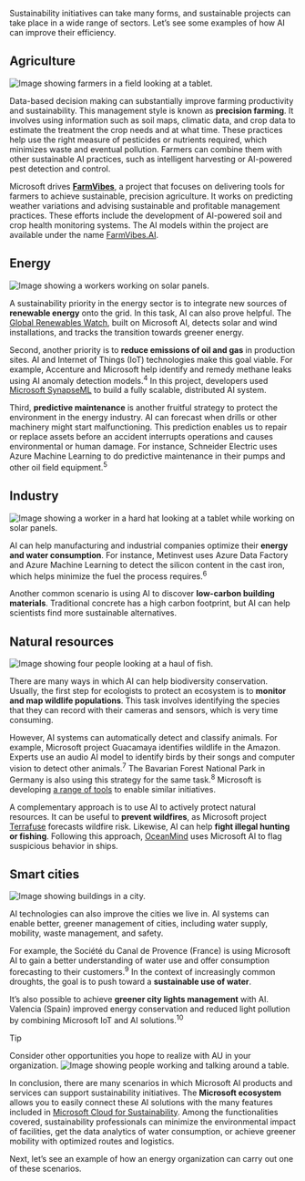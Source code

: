 Sustainability initiatives can take many forms, and sustainable projects can take place in a wide range of sectors. Let’s see some examples of how AI can improve their efficiency.

## Agriculture

![Image showing farmers in a field looking at a tablet.](../media/3-ai-farming.jpg)

Data-based decision making can substantially improve farming productivity and sustainability. This management style is known as **precision farming**. It involves using information such as soil maps, climatic data, and crop data to estimate the treatment the crop needs and at what time. These practices help use the right measure of pesticides or nutrients required, which minimizes waste and eventual pollution. Farmers can combine them with other sustainable AI practices, such as intelligent harvesting or AI-powered pest detection and control.

Microsoft drives **[FarmVibes](https://www.microsoft.com/research/project/project-farmvibes/)**, a project that focuses on delivering tools for farmers to achieve sustainable, precision agriculture. It works on predicting weather variations and advising sustainable and profitable management practices. These efforts include the development of AI-powered soil and crop health monitoring systems. The AI models within the project are available under the name [FarmVibes.AI](https://github.com/microsoft/farmvibes-ai).

## Energy

![Image showing a workers working on solar panels.](../media/3-green-energy.jpg)

A sustainability priority in the energy sector is to integrate new sources of **renewable energy** onto the grid. In this task, AI can also prove helpful. The [Global Renewables Watch](https://www.globalrenewableswatch.org/), built on Microsoft AI, detects solar and wind installations, and tracks the transition towards greener energy.

Second, another priority is to **reduce emissions of oil and gas** in production sites. AI and Internet of Things (IoT) technologies make this goal viable. For example, Accenture and Microsoft help identify and remedy methane leaks using AI anomaly detection models.<sup>4</sup> In this project, developers used [Microsoft SynapseML](https://microsoft.github.io/SynapseML/) to build a fully scalable, distributed AI system.

Third, **predictive maintenance** is another fruitful strategy to protect the environment in the energy industry. AI can forecast when drills or other machinery might start malfunctioning. This prediction enables us to repair or replace assets before an accident interrupts operations and causes environmental or human damage. For instance, Schneider Electric uses Azure Machine Learning to do predictive maintenance in their pumps and other oil field equipment.<sup>5</sup>

## Industry

![Image showing a worker in a hard hat looking at a tablet  while working on solar panels.](../media/3-energy-worker.jpg)

AI can help manufacturing and industrial companies optimize their **energy and water consumption**. For instance, Metinvest uses Azure Data Factory and Azure Machine Learning to detect the silicon content in the cast iron, which helps minimize the fuel the process requires.<sup>6</sup>

Another common scenario is using AI to discover **low-carbon building materials**. Traditional concrete has a high carbon footprint, but AI can help scientists find more sustainable alternatives.

## Natural resources

![Image showing four people looking at a haul of fish.](../media/3-fish.png)

There are many ways in which AI can help biodiversity conservation. Usually, the first step for ecologists to protect an ecosystem is to **monitor and map wildlife populations**. This task involves identifying the species that they can record with their cameras and sensors, which is very time consuming.

However, AI systems can automatically detect and classify animals. For example, Microsoft project Guacamaya identifies wildlife in the Amazon. Experts use an audio AI model to identify birds by their songs and computer vision to detect other animals.<sup>7</sup> The Bavarian Forest National Park in Germany is also using this strategy for the same task.<sup>8</sup> Microsoft is developing [a range of tools](https://www.microsoft.com/research/project/accelerating-biodiversity-surveys/overview/) to enable similar initiatives.

A complementary approach is to use AI to actively protect natural resources. It can be useful to **prevent wildfires**, as Microsoft project [Terrafuse](https://www.microsoft.com/ai/ai-for-earth-Terrafuse) forecasts wildfire risk. Likewise, AI can help **fight illegal hunting or fishing**. Following this approach, [OceanMind](https://www.microsoft.com/ai/ai-for-earth-oceanmind) uses Microsoft AI to flag suspicious behavior in ships.

## Smart cities

![Image showing buildings in a city.](../media/3-city.jpg)

AI technologies can also improve the cities we live in. AI systems can enable better, greener management of cities, including water supply, mobility, waste management, and safety.

For example, the Société du Canal de Provence (France) is using Microsoft AI to gain a better understanding of water use and offer consumption forecasting to their customers.<sup>9</sup> In the context of increasingly common droughts, the goal is to push toward a **sustainable use of water**.

It’s also possible to achieve **greener city lights management** with AI. Valencia (Spain) improved energy conservation and reduced light pollution by combining Microsoft IoT and AI solutions.<sup>10</sup>

>[!TIP]
>Consider other opportunities you hope to realize with AU in your organization.
>![Image showing people working and talking around a table.](../media/2-Reflection.jpg)

In conclusion, there are many scenarios in which Microsoft AI products and services can support sustainability initiatives. The **Microsoft ecosystem** allows you to easily connect these AI solutions with the many features included in [Microsoft Cloud for Sustainability](https://www.microsoft.com/sustainability/cloud). Among the functionalities covered, sustainability professionals can minimize the environmental impact of facilities, get the data analytics of water consumption, or achieve greener mobility with optimized routes and logistics.


Next, let’s see an example of how an energy organization can carry out one of these scenarios.
